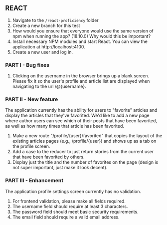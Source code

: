 ## REACT

1. Navigate to the `/react-proficiency` folder
2. Create a new branch for this test
3. How would you ensure that everyone would use the same version of npm when running the app? (18.10.0) Why would this be important?
4. Install necessary NPM modules and start React. You can view the application at http://localhost:4100.
5. Create a new user and log in.

### PART I - Bug fixes

1. Clicking on the username in the browser brings up a blank screen. Please fix it so the user's profile and article list are displayed when navigating to the url /@{username}.

### PART II - New feature

The application currently has the ability for users to "favorite" articles and display the articles that they've favorited. We'd like to add a new page where author users can see which of their posts that have been favorited, as well as how many times that article has been favorited.

1. Make a new route "/profile/{user}/favorited" that copies the layout of the existing articles pages (e.g., /profile/{user}) and shows up as a tab on the profile screen.
2. Add a case to the reducer to just return stories from the current user that have been favorited by others.
3. Display just the title and the number of favorites on the page (design is not super important, just make it look decent).

### PART III - Enhancement

The application profile settings screen currently has no validation.

1. For frontend validation, please make all fields required.
2. The username field should require at least 3 characters.
3. The password field should meet basic security requirements.
4. The email field should require a valid email address.

